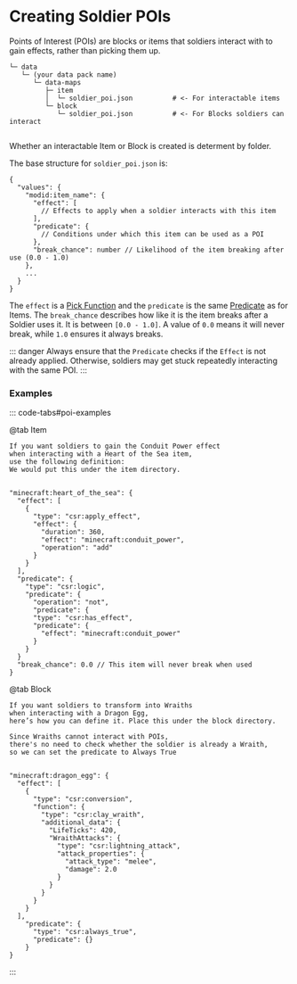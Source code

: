 # Creating Soldier POIs

Points of Interest (POIs) are blocks or items that soldiers interact with to gain effects, rather than picking them up.

```bash:no-line-numbers
└─ data
   └─ (your data pack name)
      └─ data-maps
         ├─ item
         │  └─ soldier_poi.json          # <- For interactable items
         └─ block
            └─ soldier_poi.json          # <- For Blocks soldiers can interact
      
```

Whether an interactable Item or Block is created is determent by folder. 

The base structure for `soldier_poi.json` is:

```json:no-line-numbers
{
  "values": {
    "modid:item_name": {
      "effect": [
        // Effects to apply when a soldier interacts with this item
      ],
      "predicate": {
        // Conditions under which this item can be used as a POI
      },
      "break_chance": number // Likelihood of the item breaking after use (0.0 - 1.0)
    },
    ...
  }
}
```

The `effect` is a [Pick Function](holdable-values.md#pickup-functions)
and the `predicate` is the same [Predicate](holdable-values.md#predicate) as for Items.
The `break_chance` describes how like it is the item breaks after a Soldier uses it. It is between `[0.0 - 1.0]`.
A value of `0.0` means it will never break, while `1.0` ensures it always breaks.

::: danger
Always ensure that the `Predicate` checks if the `Effect` is not already applied. Otherwise, soldiers may get stuck
repeatedly interacting with the same POI.
:::

### Examples

::: code-tabs#poi-examples

@tab Item

```json:no-line-numbers
If you want soldiers to gain the Conduit Power effect
when interacting with a Heart of the Sea item,
use the following definition:
We would put this under the item directory.


"minecraft:heart_of_the_sea": {
  "effect": [
    {
      "type": "csr:apply_effect",
      "effect": {
        "duration": 360,
        "effect": "minecraft:conduit_power",
        "operation": "add"
      }
    }
  ],
  "predicate": {
    "type": "csr:logic",
    "predicate": {
      "operation": "not",
      "predicate": {
      "type": "csr:has_effect",
      "predicate": {
        "effect": "minecraft:conduit_power"
      }
    }
  }
  "break_chance": 0.0 // This item will never break when used
}
```

@tab Block

```json:no-line-numbers
If you want soldiers to transform into Wraiths
when interacting with a Dragon Egg,
here’s how you can define it. Place this under the block directory.

Since Wraiths cannot interact with POIs,
there's no need to check whether the soldier is already a Wraith,
so we can set the predicate to Always True


"minecraft:dragon_egg": {
  "effect": [
    {
      "type": "csr:conversion",
      "function": {
        "type": "csr:clay_wraith",
        "additional_data": {
          "LifeTicks": 420,
          "WraithAttacks": {
            "type": "csr:lightning_attack",
            "attack_properties": {
              "attack_type": "melee",
              "damage": 2.0
            }
          }
        }
      }
    }
  ],
    "predicate": {
      "type": "csr:always_true",
      "predicate": {}
    }
}
```
:::